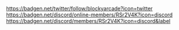 https://badgen.net/twitter/follow/blockyarcade?icon=twitter
https://badgen.net/discord/online-members/RSr2V4K?icon=discord
https://badgen.net/discord/members/RSr2V4K?icon=discord&label
